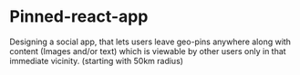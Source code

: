 # Pinned-react-app


Designing a social app, that lets users leave geo-pins anywhere along with content (Images and/or text) which is viewable by other users only in that immediate vicinity. (starting with 50km radius)